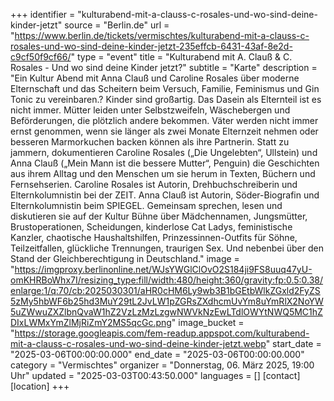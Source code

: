 +++
identifier = "kulturabend-mit-a-clauss-c-rosales-und-wo-sind-deine-kinder-jetzt"
source = "Berlin.de"
url = "https://www.berlin.de/tickets/vermischtes/kulturabend-mit-a-clauss-c-rosales-und-wo-sind-deine-kinder-jetzt-235effcb-6431-43af-8e2d-c9cf50f9cf66/"
type = "event"
title = "Kulturabend mit A. Clauß & C. Rosales - Und wo sind deine Kinder jetzt?"
subtitle = "Karte"
description = "Ein Kultur Abend mit Anna Clauß und Caroline Rosales über moderne Elternschaft und das Scheitern beim Versuch, Familie, Feminismus und Gin Tonic zu vereinbaren.? Kinder sind großartig. Das Dasein als Elternteil ist es nicht immer. Mütter leiden unter Selbstzweifeln, Wäschebergen und Beförderungen, die plötzlich andere bekommen. Väter werden nicht immer ernst genommen, wenn sie länger als zwei Monate Elternzeit nehmen oder besseren Marmorkuchen backen können als ihre Partnerin. Statt zu jammern, dokumentieren Caroline Rosales („Die Ungelebten“, Ullstein) und Anna Clauß („Mein Mann ist die bessere Mutter“, Penguin) die Geschichten aus ihrem Alltag und den Menschen um sie herum in Texten, Büchern und Fernsehserien. Caroline Rosales ist Autorin, Drehbuchschreiberin und Elternkolumnistin bei der ZEIT. Anna Clauß ist Autorin, Söder-Biografin und Elternkolumnistin beim SPIEGEL. Gemeinsam sprechen, lesen und diskutieren sie auf der Kultur Bühne über Mädchennamen, Jungsmütter, Brustoperationen, Scheidungen, kinderlose Cat Ladys, feministische Kanzler, chaotische Haushaltshilfen, Prinzessinnen-Outfits für Söhne, Teilzeitfallen, glückliche Trennungen, traurigen Sex. Und nebenbei über den Stand der Gleichberechtigung in Deutschland."
image = "https://imgproxy.berlinonline.net/WJsYWGlClOvO2S184ji9FS8uuq47yU-omKHRBoWhx7I/resizing_type:fill/width:480/height:360/gravity:fp:0.5:0.38/enlarge:1/q:70/cb:2025030301/aHR0cHM6Ly9wb3B1bGEtbWlkZGxld2FyZS5zMy5hbWF6b25hd3MuY29tL2JvLW1pZGRsZXdhcmUvYm8uYmRlX2NoYW5uZWwuZXZlbnQvaW1hZ2VzLzMzLzgwNWVkNzEwLTdlOWYtNWQ5MC1hZDIxLWMxYmZlMjRiZmY2MS5qcGc.png"
image_bucket = "https://storage.googleapis.com/fem-readup.appspot.com/kulturabend-mit-a-clauss-c-rosales-und-wo-sind-deine-kinder-jetzt.webp"
start_date = "2025-03-06T00:00:00.000"
end_date = "2025-03-06T00:00:00.000"
category = "Vermischtes"
organizer = "Donnerstag, 06. März 2025, 19:00 Uhr"
updated = "2025-03-03T00:43:50.000"
languages = []
[contact]
[location]
+++